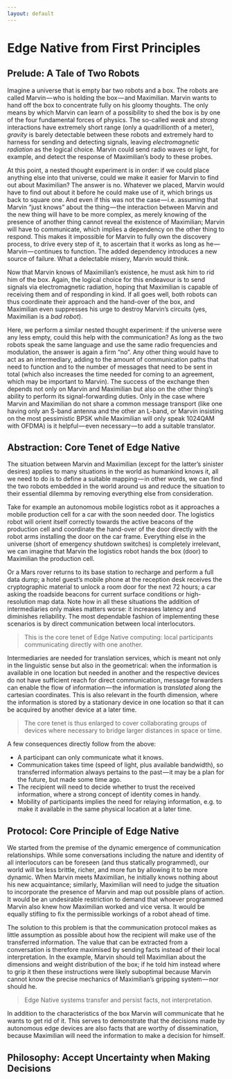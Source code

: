 ```yaml
---
layout: default
---
```


# Edge Native from First Principles

## Prelude: A Tale of Two Robots

Imagine a universe that is empty bar two robots and a box. The robots are called Marvin — who is holding the box — and Maximilian. Marvin wants to hand off the box to concentrate fully on his gloomy thoughts. The only means by which Marvin can learn of a possibility to shed the box is by one of the four fundamental forces of physics. The so-called *weak* and *strong* interactions have extremely short range (only a quadrillionth of a meter), *gravity* is barely detectable between these robots and extremely hard to harness for sending and detecting signals, leaving *electromagnetic radiation* as the logical choice. Marvin could send radio waves or light, for example, and detect the response of Maximilian’s body to these probes.

At this point, a nested thought experiment is in order: if we could place anything else into that universe, could we make it easier for Marvin to find out about Maximilian? The answer is no. Whatever we placed, Marvin would have to find out about it before he could make use of it, which brings us back to square one. And even if this was not the case — i.e. assuming that Marvin “just knows” about the thing — the interaction between Marvin and the new thing will have to be more complex, as merely knowing of the presence of another thing cannot reveal the existence of Maximilian; Marvin will have to communicate, which implies a dependency on the other thing to respond. This makes it impossible for Marvin to fully own the discovery process, to drive every step of it, to ascertain that it works as long as he — Marvin — continues to function. The added dependency introduces a new source of failure. What a delectable misery, Marvin would think.

Now that Marvin knows of Maximilian’s existence, he must ask him to rid him of the box. Again, the logical choice for this endeavour is to send signals via electromagnetic radiation, hoping that Maximilian is capable of receiving them and of responding in kind. If all goes well, both robots can thus coordinate their approach and the hand-over of the box, and Maximilian even suppresses his urge to destroy Marvin’s circuits (yes, Maximilian is a *bad robot*).

Here, we perform a similar nested thought experiment: if the universe were any less empty, could this help with the communication? As long as the two robots speak the same language and use the same radio frequencies and modulation, the answer is again a firm “no”. Any other thing would have to act as an intermediary, adding to the amount of communication paths that need to function and to the number of messages that need to be sent in total (which also increases the time needed for coming to an agreement, which may be important to Marvin). The success of the exchange then depends not only on Marvin and Maximilian but also on the other thing’s ability to perform its signal-forwarding duties. Only in the case where Marvin and Maximilian do not share a common message transport (like one having only an S-band antenna and the other an L-band, or Marvin insisting on the most pessimistic BPSK while Maximilian will only speak 1024QAM with OFDMA) is it helpful — even necessary — to add a suitable translator.

## Abstraction: Core Tenet of Edge Native

The situation between Marvin and Maximilian (except for the latter’s sinister desires) applies to many situations in the world as humankind knows it, all we need to do is to define a suitable mapping — in other words, we can find the two robots embedded in the world around us and reduce the situation to their essential dilemma by removing everything else from consideration.

Take for example an autonomous mobile logistics robot as it approaches a mobile production cell for a car with the soon needed door. The logistics robot will orient itself correctly towards the active beacons of the production cell and coordinate the hand-over of the door directly with the robot arms installing the door on the car frame. Everything else in the universe (short of emergency shutdown switches) is completely irrelevant, we can imagine that Marvin the logistics robot hands the box (door) to Maximilian the production cell.

Or a Mars rover returns to its base station to recharge and perform a full data dump; a hotel guest’s mobile phone at the reception desk receives the cryptographic material to unlock a room door for the next 72 hours; a car asking the roadside beacons for current surface conditions or high-resolution map data. Note how in all these situations the addition of intermediaries only makes matters worse: it increases latency and diminishes reliability. The most dependable fashion of implementing these scenarios is by direct communication between local interlocutors.

> This is the core tenet of Edge Native computing: local participants communicating directly with one another.

Intermediaries are needed for translation services, which is meant not only in the linguistic sense but also in the geometrical: when the information is available in one location but needed in another and the respective devices do not have sufficient reach for direct communication, message forwarders can enable the flow of information — the information is *translated* along the cartesian coordinates. This is also relevant in the fourth dimension, where the information is stored by a stationary device in one location so that it can be acquired by another device at a later time.

> The core tenet is thus enlarged to cover collaborating groups of devices where necessary to bridge larger distances in space or time.

A few consequences directly follow from the above:

- A participant can only communicate what it knows.
- Communication takes time (speed of light, plus available bandwidth), so transferred information always pertains to the past — it may be a plan for the future, but made some time ago.
- The recipient will need to decide whether to trust the received information, where a strong concept of identity comes in handy.
- Mobility of participants implies the need for relaying information, e.g. to make it available in the same physical location at a later time.

## Protocol: Core Principle of Edge Native

We started from the premise of the dynamic emergence of communication relationships. While some conversations including the nature and identity of all interlocutors can be foreseen (and thus statically programmed), our world will be less brittle, richer, and more fun by allowing it to be more dynamic. When Marvin meets Maximilian, he initially knows nothing about his new acquaintance; similarly, Maximilian will need to judge the situation to incorporate the presence of Marvin and map out possible plans of action. It would be an undesirable restriction to demand that whoever programmed Marvin also knew how Maximilian worked and vice versa. It would be equally stifling to fix the permissible workings of a robot ahead of time.

The solution to this problem is that the communication protocol makes as little assumption as possible about how the recipient will make use of the transferred information. The value that can be extracted from a conversation is therefore maximised by sending facts instead of their local interpretation. In the example, Marvin should tell Maximilian about the dimensions and weight distribution of the box; if he told him instead where to grip it then these instructions were likely suboptimal because Marvin cannot know the precise mechanics of Maximilian’s gripping system — nor should he.

> Edge Native systems transfer and persist facts, not interpretation.

In addition to the characteristics of the box Marvin will communicate that he wants to get rid of it. This serves to demonstrate that the decisions made by autonomous edge devices are also facts that are worthy of dissemination, because Maximilian will need the information to make a decision for himself.

## Philosophy: Accept Uncertainty when Making Decisions


